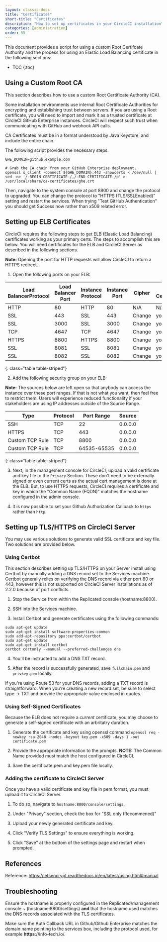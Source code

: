 ```yaml
---
layout: classic-docs
title: "Certificates"
short-title: "Certificates"
description: "How to set up certificates in your CircleCI installation"
categories: [administration]
order: 55
---
```


This document provides a script for using a custom Root Certifcate Authority and the process for using an Elastic Load Balancing certificate in the following sections:  

* TOC
{:toc}


## Using a Custom Root CA

This section describes how to use a custom Root Certificate Authority (CA).

Some installation environments use internal Root Certificate Authorities for encrypting and establishing trust between servers.  If you are using a Root certificate, you will need to import and mark it as a trusted certificate at CircleCI GitHub Enterprise instances. CircleCI will respect such trust when communicating with GitHub and webhook API calls.

CA Certificates must be in a format understood by Java Keystore, and include the entire chain.

The following script provides the necessary steps.

```
GHE_DOMAIN=github.example.com

# Grab the CA chain from your GitHub Enterprise deployment.
openssl s_client -connect ${GHE_DOMAIN}:443 -showcerts < /dev/null | sed -ne '/-BEGIN CERTIFICATE-/,/-END CERTIFICATE-/p' > /usr/local/share/ca-certificates/ghe.crt
```

Then, navigate to the system console at port 8800 and change the protocol to upgraded. You can change the protocol to "HTTPS (TLS/SSLEnabled)" setting and restart the services.  When trying "Test GitHub Authentication" you should get Success now rather than x509 related error.


## Setting up ELB Certificates

CircleCI requires the following steps to get ELB (Elastic Load Balancing) certificates working as your primary certs. The steps to accomplish this are below. You will need certificates for the ELB and CircleCI Server as described in the following sections. 

**Note:** Opening the port for HTTP requests will allow CircleCI to return a HTTPS redirect.

1. Open the following ports on your ELB:

Load BalancerProtocol | Load Balancer Port | Instance Protocol | Instance Port | Cipher | SSL Certificate
----------|----------|----------|----------|----------|----------
HTTP | 80 | HTTP | 80 | N/A | N/A
SSL| 443 | SSL | 443 | Change | your-cert
SSL | 3000 | SSL | 3000 | Change | your-cert
TCP | 4647 | TCP | 4647 | Change | your-cert
HTTPS | 8800 | HTTPS | 8800| Change | your-cert
SSL | 8081 | SSL | 8081 | Change | your-cert
SSL|8082| SSL| 8082 | Change | your-cert
{: class="table table-striped"}

2. Add the following security group on your ELB:

**Note:** The sources below are left open so that anybody can access the instance over these port ranges. If that is not what you want, then feel free to restrict them. Users will experience reduced functionality if your stakeholders are using IP addresses outside of the Source Range. 

Type | Protocol | Port Range | Source
----------|----------|----------|----------
SSH | TCP | 22 | 0.0.0.0
HTTPS | TCP | 443 | 0.0.0.0
Custom TCP Rule | TCP | 8800 | 0.0.0.0
Custom TCP Rule | TCP | 64535-65535 | 0.0.0.0

{: class="table table-striped"}

3. Next, in the management console for CircleCI, upload a valid certificate and key file to the `Privacy` Section. These don't need to be externally signed or even current certs as the actual cert management is done at the ELB. But, to use HTTPS requests, CircleCI requires a certificate and key in which the "Common Name (FQDN)" matches the hostname configured in the admin console.

4. It is now possible to set your Github Authorization Callback to `https` rather than `http`.  

## Setting up TLS/HTTPS on CircleCI Server

You may use various solutions to generate valid SSL certificate and key file.  Two solutions are provided below.

### Using Certbot

This section describes setting up TLS/HTTPS on your Server install using Certbot by manually adding a DNS record set to the Services machine. Certbot generally relies on verifying the DNS record via either port 80 or 443, however this is not supported on CircleCI Server installations as of 2.2.0 because of port conflicts.


1. Stop the Service from within the Replicated console (hostname:8800).

2. SSH into the Services machine.

3. Install Certbot and generate certificates using the following commands:

```
sudo apt-get update
sudo apt-get install software-properties-common
sudo add-apt-repository ppa:certbot/certbot
sudo apt-get update
sudo apt-get install certbot
certbot certonly --manual --preferred-challenges dns
```

4. You'll be instructed to add a DNS TXT record.


5. After the record is successfully generated, save `fullchain.pem` and `privkey.pem` locally.



If you're using Route 53 for your DNS records, adding a TXT record is straightforward. When you're creating a new record set, be sure to select type -> TXT and provide the appropriate value enclosed in quotes.

### Using Self-Signed Certificates

Because the ELB does not require a _current_ certificate, you may choose to generate a self-signed certificate with an arbritatry duration.

1. Generate the certificate and key using openssl command `openssl req -newkey rsa:2048 -nodes -keyout key.pem -x509 -days 1 -out certificate.pem`

2. Provide the appropriate information to the prompts.  **NOTE:** The Common Name provided must match the host configured in CircleCI.

3. Save the certificate.pem and key.pem file locally.


### Adding the certificate to CircleCI Server

Once you have a valid certificate and key file in pem format, you must upload it to CircleCI Server.

1. To do so, navigate to `hostname:8800/console/settings`.

2. Under "Privacy" section, check the box for "SSL only (Recommened)"

3. Upload your newly generated certificate and key.

4. Click "Verify TLS Settings" to ensure everything is working.

5. Click "Save" at the bottom of the settings page and restart when prompted.

## References

Reference: https://letsencrypt.readthedocs.io/en/latest/using.html#manual

## Troubleshooting

Ensure the hostname is properly configured in the Replicated/management console ~ (hostname:8800/settings) **and** that the hostname used matches the DNS records associated with the TLS certificates.

Make sure the Auth Callback URL in Github/Github Enterprise matches the domain name pointing to the services box, including the protocol used, for example **https**://info-tech.io/.
